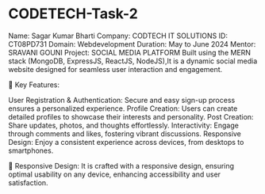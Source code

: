 # CODETECH-Task-2


Name: Sagar Kumar Bharti
Company: CODTECH IT SOLUTIONS
ID: CT08PD731
Domain: Webdevelopment
Duration: May to June 2024
Mentor: SRAVANI GOUNI
Project: SOCIAL MEDIA PLATFORM
Built using the MERN stack (MongoDB, ExpressJS, ReactJS, NodeJS),It is a dynamic social media website designed for seamless user interaction and engagement.

👥 Key Features:

User Registration & Authentication: Secure and easy sign-up process ensures a personalized experience.
Profile Creation: Users can create detailed profiles to showcase their interests and personality.
Post Creation: Share updates, photos, and thoughts effortlessly.
Interactivity: Engage through comments and likes, fostering vibrant discussions.
Responsive Design: Enjoy a consistent experience across devices, from desktops to smartphones.

📱 Responsive Design:
It is crafted with a responsive design, ensuring optimal usability on any device, enhancing accessibility and user satisfaction.
